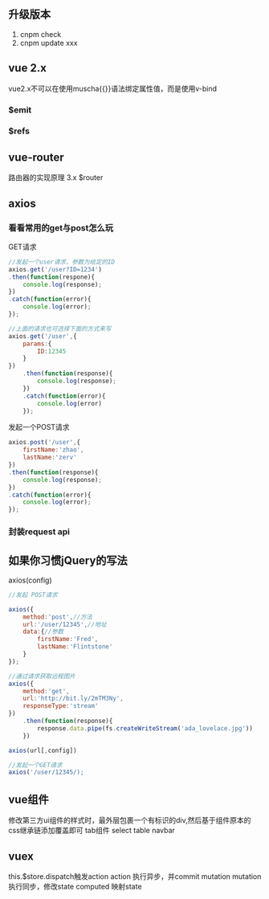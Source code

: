 ## 升级版本
1. cnpm check
2. cnpm update xxx

## vue 2.x
vue2.x不可以在使用muscha{{}}语法绑定属性值，而是使用v-bind
### $emit

### $refs

## vue-router
路由器的实现原理
3.x
$router

## axios
### 看看常用的get与post怎么玩
GET请求
```js
//发起一个user请求，参数为给定的ID
axios.get('/user?ID=1234')
.then(function(respone){
    console.log(response);
})
.catch(function(error){
    console.log(error);
});

//上面的请求也可选择下面的方式来写
axios.get('/user',{
    params:{
        ID:12345
    }
})
    .then(function(response){
        console.log(response);
    })
    .catch(function(error){
        console.log(error)
    });
```

发起一个POST请求
```js
axios.post('/user',{
    firstName:'zhao',
    lastName:'zerv'
})
.then(function(response){
    console.log(response);
})
.catch(function(error){
    console.log(error);
});
```
### 封装request api

## 如果你习惯jQuery的写法
axios(config)
```js
//发起 POST请求

axios({
    method:'post',//方法
    url:'/user/12345',//地址
    data:{//参数
        firstName:'Fred',
        lastName:'Flintstone'
    }
});

//通过请求获取远程图片
axios({
    method:'get',
    url:'http://bit.ly/2mTM3Ny',
    responseType:'stream'
})
    .then(function(response){
        response.data.pipe(fs.createWriteStream('ada_lovelace.jpg'))
    })

axios(url[,config])

//发起一个GET请求
axios('/user/12345/);
```

## vue组件
修改第三方ui组件的样式时，最外层包裹一个有标识的div,然后基于组件原本的css继承链添加覆盖即可
tab组件
select
table
navbar

## vuex
this.$store.dispatch触发action
action 执行异步，并commit mutation
mutation 执行同步，修改state
computed 映射state



